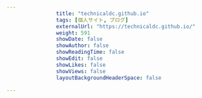 ---
                title: "technicaldc.github.io"
                tags: [個人サイト, ブログ]
                externalUrl: "https://technicaldc.github.io/"
                weight: 591
                showDate: false
                showAuthor: false
                showReadingTime: false
                showEdit: false
                showLikes: false
                showViews: false
                layoutBackgroundHeaderSpace: false
                ---


